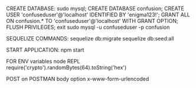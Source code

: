 CREATE DATABASE:
    sudo mysql;
    CREATE DATABASE confusion;
    CREATE USER 'confuseduser'@'localhost' IDENTIFIED BY 'enigma123!';
    GRANT ALL ON confusion.* TO 'confuseduser'@'localhost' WITH GRANT OPTION;
    FLUSH PRIVILEGES;
    exit
    sudo mysql -u confuseduser -p confusion

SEQUELIZE COMMANDS:
    sequelize db:migrate
    sequelize db:seed:all

START APPLICATION:
    npm start

FOR ENV variables
node REPL
require('crypto').randomBytes(64).toString('hex')

POST on POSTMAN body option x-www-form-urlencoded